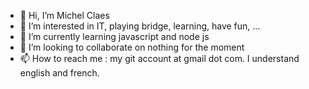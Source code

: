 - 👋 Hi, I’m Michel Claes
- 👀 I’m interested in IT, playing bridge, learning, have fun, ...
- 🌱 I’m currently learning javascript and node js
- 💞️ I’m looking to collaborate on nothing for the moment
- 📫 How to reach me : my git account at gmail dot com. I understand english and french.

<!---
mclaes42/mclaes42 is a ✨ special ✨ repository because its `README.md` (this file) appears on your GitHub profile.
You can click the Preview link to take a look at your changes.
--->
